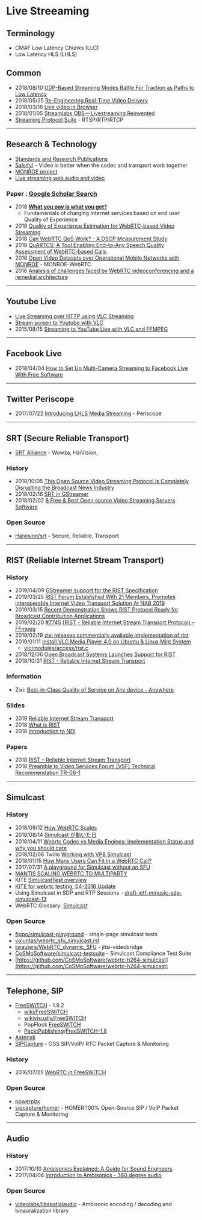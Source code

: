 # Live Streeaming

## Terminology
- CMAF Low Latency Chunks (LLC)
- Low Latency HLS (LHLS)

## Common
- 2018/08/10 [UDP-Based Streaming Modes Battle For Traction as Paths to Low Latency](http://www.screenplaysmag.com/2018/08/14/udp-based-streaming-modes-battle-for-traction-as-paths-to-low-latency/)
- 2018/05/25 [Re-Engineering Real-Time Video Delivery](http://www.streamingmedia.com/Articles/Editorial/Featured-Articles/Re-Engineering-Real-Time-Video-Delivery-125300.aspx)
- 2018/03/16 [Live video in Browser](https://medium.com/@cybillshepherd1985/live-video-in-browser-e2a8d534c182)
- 2018/01/05 [Streamlabs OBS — Livestreaming Reinvented](https://blog.streamlabs.com/streamlabs-obs-livestreaming-reinvented-4ddf8324f395)
- [Streaming Protocol Suite](https://slideplayer.com/slide/13148126/) - RTSP/RTP/RTCP

---
## Research & Technology
- [Standards and Research Publications](https://www.callstats.io/research/)
- [Salsify/](https://snr.stanford.edu/salsify/) - Video is better when the codec and transport work together
- [MONROE project](https://github.com/MONROE-PROJECT/)
- [Live streaming web audio and video](https://developer.mozilla.org/en-US/docs/Web/Apps/Fundamentals/Audio_and_video_delivery/Live_streaming_web_audio_and_video)


### Paper : [Google Scholar Search](https://scholar.google.co.kr/schhp)
- 2018 **[What you pay is what you get?](https://link.springer.com/content/pdf/10.1007%2Fs41233-018-0018-9.pdf)**
    - Fundamentals of charging Internet services based on end user Quality of Experience
- 2018 [Quality of Experience Estimation for WebRTC-based Video Streaming](https://www.researchgate.net/profile/Yevgeniya_Sulema/publication/327633696_Quality_of_Experience_Estimation_for_WebRTC-based_Video_Streaming/links/5b9ab565299bf13e602c1eee/Quality-of-Experience-Estimation-for-WebRTC-based-Video-Streaming.pdf)
- 2018 [Can WebRTC QoS Work? - A DSCP Measurement Study](https://itc-conference.org/_Resources/Persistent/780df4482d0fe80f6180f523ebb9482c6869e98b/Barik18ITC30.pdf)
- 2018 [QuARTCS: A Tool Enabling End-to-Any Speech Quality Assessment of WebRTC-based Calls](https://www.researchgate.net/profile/Martin_Meszaros2/publication/327204322_QuARTCS_A_Tool_Enabling_End-to-Any_Speech_Quality_Assessment_of_WebRTC-Based_Calls/links/5ba8a63c299bf13e60482fa0/QuARTCS-A-Tool-Enabling-End-to-Any-Speech-Quality-Assessment-of-WebRTC-Based-Calls.pdf)
- 2018 [Open Video Datasets over Operational Mobile Networks with MONROE](https://www.monroe-project.eu/wp-content/uploads/2018/09/monroe-mmsys18.pdf) - MONROE-WebRTC
- 2016 [Analysis of challenges faced by WebRTC videoconferencing and a remedial architecture](https://arxiv.org/abs/1701.09182)


---
## Youtube Live

- [Live Streaming over HTTP using VLC Streaming](https://www.bogotobogo.com/VideoStreaming/VLC/How_to_Streaming_Live_Network_http.php)
- [Stream screen to Youtube with VLC](https://superuser.com/questions/1293581/stream-screen-to-youtube-with-vlc)
- 2015/08/15 [Streaming to YouTube Live with VLC and FFMPEG](https://blog.vucica.net/2015/08/streaming-to-youtube-live-with-vlc-and-ffmpeg.html)


---
## Facebook Live
- 2018/04/04 [How to Set Up Multi-Camera Streaming to Facebook Live With Free Software](https://hackernoon.com/how-to-set-up-multi-camera-streaming-to-facebook-live-with-free-software-f6c66deb8619)


---
## Twitter Periscope
- 2017/07/22 [Introducing LHLS Media Streaming](https://medium.com/@periscopecode/introducing-lhls-media-streaming-eb6212948bef) - Periscope


---
## SRT (Secure Reliable Transport)
- [SRT Alliance](https://www.srtalliance.org) - Wowza, HaiVision, 

### History
- 2018/10/05 [This Open Source Video Streaming Protocol is Completely Disrupting the Broadcast News Industry](https://www.haivision.com/blog/live-video-streaming/open-source-video-streaming-protocol-disrupting-broadcast-news/)
- 2018/02/16 [SRT in GStreamer](https://www.collabora.com/news-and-blog/blog/2018/02/16/srt-in-gstreamer/)
- 2018/02/02 [8 Free & Best Open source Video Streaming Servers Software](https://www.how2shout.com/tools/free-best-open-source-video-streaming-servers-software.html)

### Open Source
- [Haivision/srt](https://github.com/Haivision/srt) - Secure, Reliable, Transport


---
## RIST (Reliable Internet Stream Transport)

### History
- 2019/04/09 [GStreamer support for the RIST Specification](https://ndufresne.ca/2019/04/gstreamer-support-for-the-rist-specification/)
- 2019/03/25 [RIST Forum Established With 21 Members, Promotes Interoperable Internet Video Transport Solution At NAB 2019](https://www.tvtechnology.com/the-wire-blog/rist-forum-established-with-21-members-promotes-interoperable-internet-video-transport-solution-at-nab-2019)
- 2019/03/15 [Recent Demonstration Shows RIST Protocol Ready for Broadcast Contribution Applications](https://www.thebroadcastbridge.com/content/entry/12835/recent-demonstration-shows-rist-protocol-ready-for-broadcast-contribution-a)
- 2019/02/20 [#7745 (RIST - Reliable Internet Stream Transport Protocol) – FFmpeg](https://trac.ffmpeg.org/ticket/7745)
- 2019/02/19 [zixi releases commercially available implementation of rist](https://zixi.com/2019/02/19/zixi-releases-commercially-available-implementation-of-rist/)
- 2019/01/11 [Install VLC Media Player 4.0 on Ubuntu & Linux Mint System](http://www.theubuntumaniac.com/2019/01/install-vlc-media-player-40-on-ubuntu.html)
    - [vlc/modules/access/rist.c](https://github.com/videolan/vlc/blob/master/modules/access/rist.c)
- 2018/12/06 [Open Broadcast Systems Launches Support for RIST](http://radicalmovespr.com/open-broadcast-systems-launches-support-for-rist/)
- 2018/10/31 [RIST - Reliable Internet Stream Transport](https://www.linkedin.com/pulse/rist-reliable-internet-stream-transport-chris-shaw/)

### Information
- Zixi: [Best-in-Class Quality of Service on Any device - Anywhere](https://zixi.com/solutions/delivery/)


### Slides
- 2019 [Reliable Internet Stream Transport](https://fosdem.org/2019/schedule/event/media_rist/attachments/slides/3147/export/events/attachments/media_rist/slides/3147/Slides.pdf)
- 2018 [What is RIST](http://www.ipshowcase.org/wp-content/uploads/2018/11/Rick-Ackermans-Rick-Ackermans-RIST-Presentation-18-Sept-2018-1400.pdf)
- 2018 [Introduction to NDI](https://233b1d13b450eb6b33b4-ac2a33202ef9b63045cbb3afca178df8.ssl.cf1.rackcdn.com/pdf/NDI-3.8-Introduction.pdf)

### Papers
- 2018 [RIST – Reliable Internet Stream Transport](http://www.videoservicesforum.org/activity_groups/RIST_poster_for_VidTrans2018Feb25.pdf)
- 2018 [Preamble to Video Services Forum (VSF) Technical Recommendation TR-06-1](http://www.videoservicesforum.org/download/technical_recommendations/VSF_TR-06-1_2018_10_17.pdf)


---
## Simulcast

### History
- 2018/09/12 [How WebRTC Scales](https://blog.crowdcast.io/post/how-webrtc-scales)
- 2018/08/14 [Simulcast が動いた日](https://medium.com/@voluntas/simulcast-9cae58e4e74e)
- 2018/04/11 [Webrtc Codec vs Media Engines: Implementation Status and why you should care](http://webrtcbydralex.com/index.php/2018/04/11/900/)
- 2018/02/06 Twillo [Working with VP8 Simulcast](https://www.twilio.com/docs/video/tutorials/working-with-vp8-simulcast)
- 2018/01/15 [How Many Users Can Fit in a WebRTC Call?](https://bloggeek.me/how-many-users-webrtc-call/)
- 2017/07/31 [A playground for Simulcast without an SFU](https://webrtchacks.com/a-playground-for-simulcast-without-an-sfu/)
- [MANTIS SCALING WEBRTC TO MULTIPARTY](http://aullman.github.io/webrtc-developer-meetup-mantis/)
- KITE [SimulcastTest overview](https://kiteboard.herokuapp.com/public?testname=SimulcastTest)
- [KITE for webrtc testing, 04-2018 Update](https://www.w3.org/2011/04/webrtc/wiki/images/6/65/KITE-Update-2018-05-22.pdf)
- Using Simulcast in SDP and RTP Sessions - [draft-ietf-mmusic-sdp-simulcast-13](https://tools.ietf.org/html/draft-ietf-mmusic-sdp-simulcast-13)
- WebRTC Glossary: [Simulcast](https://webrtcglossary.com/simulcast/)


### Open Source
- [fippo/simulcast-playground](https://github.com/fippo/simulcast-playground) - single-page simulcast tests
- [voluntas/webrtc_sfu_simulcast.rst](https://gist.github.com/voluntas/9d8a04ea62251b9d51fa2d83cb263f12)
- [twauters/WebRTC_dynamic_SFU](https://github.com/twauters/WebRTC_dynamic_SFU) - jitsi-videobridge
- [CoSMoSoftware/simulcast-testsuite](https://github.com/CoSMoSoftware/simulcast-testsuite) - Simulcast Compliance Test Suite
- [https://github.com/CoSMoSoftware/webrtc-h264-simulcast](https://github.com/CoSMoSoftware/webrtc-h264-simulcast)


---
## Telephone, SIP
- [FreeSWITCH](https://freeswitch.org/) - 1.8.2
    - [wiki/FreeSWITCH](https://en.wikipedia.org/wiki/FreeSWITCH)
    - [wikivisually/FreeSWITCH](https://wikivisually.com/wiki/FreeSWITCH)
    - PopFlock [FreeSWITCH](http://www.popflock.com/learn?s=FreeSWITCH)
    - [PacktPublishing](https://github.com/PacktPublishing/)/[FreeSWITCH-1.8](https://github.com/PacktPublishing/FreeSWITCH-1.8)
- [Asterisk](https://www.asterisk.org/)
- [SIPCapture](http://sipcapture.org/) - OSS SIP/VoIP/ RTC Packet Capture & Monitoring


### History
- 2016/07/25 [WebRTC in FreeSWITCH](https://hub.packtpub.com/webrtc-freeswitch/)

### Open Source
- [powerpbx](https://github.com/powerpbx)
- [sipcapture/homer](https://github.com/sipcapture/homer) - HOMER:100% Open-Source SIP / VoIP Packet Capture & Monitoring 


---
## Audio


### History
- 2017/10/10 [Ambisonics Explained: A Guide for Sound Engineers](https://www.waves.com/ambisonics-explained-guide-for-sound-engineers)
- 2017/04/04 [Introduction to Ambisonics - 360 degree audio](https://www.pathpartnertech.com/introduction-ambisonics-360-degree-audio/)


### Open Source
- [videolabs/libspatialaudio](https://github.com/videolabs/libspatialaudio) - Ambisonic encoding / decoding and binauralization library




